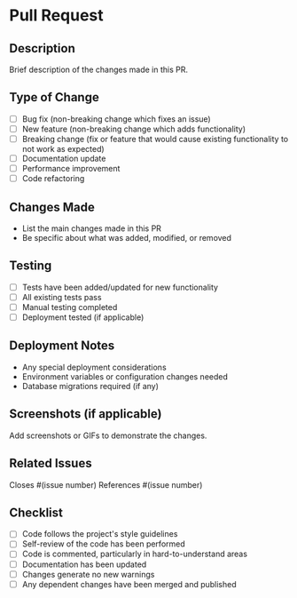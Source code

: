 # Pull Request

## Description
Brief description of the changes made in this PR.

## Type of Change
- [ ] Bug fix (non-breaking change which fixes an issue)
- [ ] New feature (non-breaking change which adds functionality)
- [ ] Breaking change (fix or feature that would cause existing functionality to not work as expected)
- [ ] Documentation update
- [ ] Performance improvement
- [ ] Code refactoring

## Changes Made
- List the main changes made in this PR
- Be specific about what was added, modified, or removed

## Testing
- [ ] Tests have been added/updated for new functionality
- [ ] All existing tests pass
- [ ] Manual testing completed
- [ ] Deployment tested (if applicable)

## Deployment Notes
- Any special deployment considerations
- Environment variables or configuration changes needed
- Database migrations required (if any)

## Screenshots (if applicable)
Add screenshots or GIFs to demonstrate the changes.

## Related Issues
Closes #(issue number)
References #(issue number)

## Checklist
- [ ] Code follows the project's style guidelines
- [ ] Self-review of the code has been performed
- [ ] Code is commented, particularly in hard-to-understand areas
- [ ] Documentation has been updated
- [ ] Changes generate no new warnings
- [ ] Any dependent changes have been merged and published
